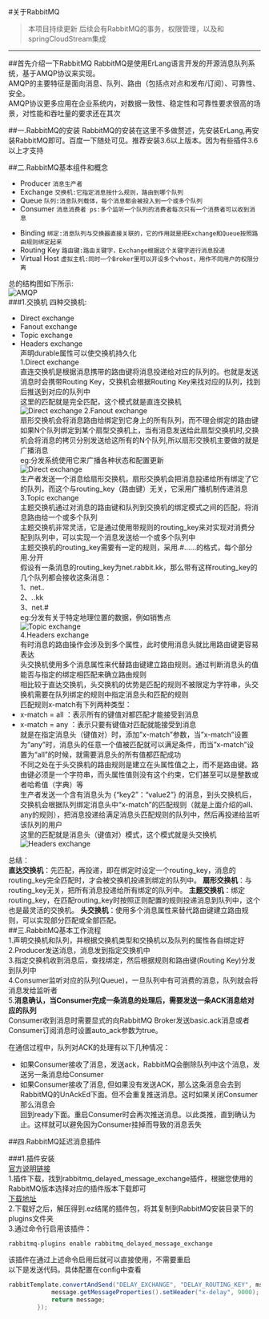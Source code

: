 #关于RabbitMQ

>本项目持续更新 后续会有RabbitMQ的事务，权限管理，以及和springCloudStream集成
***

##首先介绍一下RabbitMQ
RabbitMQ是使用ErLang语言开发的开源消息队列系统，基于AMQP协议来实现。  
AMQP的主要特征是面向消息、队列、路由（包括点对点和发布/订阅）、可靠性、安全。  
AMQP协议更多应用在企业系统内，对数据一致性、稳定性和可靠性要求很高的场景，对性能和吞吐量的要求还在其次  

##一.RabbitMQ的安装
RabbitMQ的安装在这里不多做赘述，先安装ErLang,再安装RabbitMQ即可。百度一下随处可见。推荐安装3.6以上版本。因为有些插件3.6以上才支持  

##二.RabbitMQ基本组件和概念
+ Producer `消息生产者`  
+ Exchange `交换机:它指定消息按什么规则，路由到哪个队列`  
+ Queue `队列:消息队列载体，每个消息都会被投入到一个或多个队列`  
+ Consumer `消息消费者 ps:多个监听一个队列的消费者每次只有一个消费者可以收到消息`  
  
- Binding `绑定:消息队列与交换器直接关联的，它的作用就是把Exchange和Queue按照路由规则绑定起来`
- Routing Key `路由键:路由关键字，Exchange根据这个关键字进行消息投递`
- Virtual Host `虚拟主机:同时一个Broker里可以开设多个vhost，用作不同用户的权限分离`  

总的结构图如下所示:  
![AMQP](https://img-blog.csdn.net/20180421155055731?watermark/2/text/aHR0cHM6Ly9ibG9nLmNzZG4ubmV0L0FudW1icmVsbGE=/font/5a6L5L2T/fontsize/400/fill/I0JBQkFCMA==/dissolve/70)  
###1.交换机
四种交换机:  
+ Direct exchange
+ Fanout exchange
+ Topic  exchange
+ Headers exchange  
声明durable属性可以使交换机持久化  
1.Direct exchange  
直连交换机是根据消息携带的路由键将消息投递给对应的队列的。也就是发送消息时会携带Routing Key，交换机会根据Routing Key来找对应的队列，找到后推送到对应的队列中  
这里的匹配就是完全匹配，这个模式就是直连交换机  
![Direct exchange](https://img-blog.csdn.net/20180510231113379?watermark/2/text/aHR0cHM6Ly9ibG9nLmNzZG4ubmV0L0FudW1icmVsbGE=/font/5a6L5L2T/fontsize/400/fill/I0JBQkFCMA==/dissolve/70)
2.Fanout exchange  
扇形交换机会将消息路由给绑定到它身上的所有队列，而不理会绑定的路由键  
如果N个队列绑定到某个扇型交换机上，当有消息发送给此扇型交换机时,交换机会将消息的拷贝分别发送给这所有的N个队列,所以扇形交换机主要做的就是广播消息  
eg:分发系统使用它来广播各种状态和配置更新  
![Direct exchange](https://img-blog.csdn.net/2018051122381940?watermark/2/text/aHR0cHM6Ly9ibG9nLmNzZG4ubmV0L0FudW1icmVsbGE=/font/5a6L5L2T/fontsize/400/fill/I0JBQkFCMA==/dissolve/70)  
生产者发送一个消息给扇形交换机，扇形交换机会把消息投递给所有绑定了它的队列，而这个与routing_key（路由键）无关，它采用广播机制传递消息  
3.Topic  exchange  
主题交换机通过对消息的路由键和队列到交换机的绑定模式之间的匹配，将消息路由给一个或多个队列  
主题交换机非常灵活，它是通过使用带规则的routing_key来对实现对消费分配到队列中，可以实现一个消息发送给一个或多个队列中  
主题交换机的routing_key需要有一定的规则，采用.#.…..的格式，每个部分用.分开  
假设有一条消息的routing_key为net.rabbit.kk，那么带有这样routing_key的几个队列都会接收这条消息：  
1、net.*.*  
2、*.*.kk  
3、net.#  
eg:分发有关于特定地理位置的数据，例如销售点  
![Topic  exchange](https://img-blog.csdn.net/20180511231453234?watermark/2/text/aHR0cHM6Ly9ibG9nLmNzZG4ubmV0L0FudW1icmVsbGE=/font/5a6L5L2T/fontsize/400/fill/I0JBQkFCMA==/dissolve/70)  
4.Headers exchange  
有时消息的路由操作会涉及到多个属性，此时使用消息头就比用路由键更容易表达  
头交换机使用多个消息属性来代替路由键建立路由规则。通过判断消息头的值能否与指定的绑定相匹配来确立路由规则  
相比较于直达交换机，头交换机的优势是匹配的规则不被限定为字符串，头交换机需要在队列绑定的规则中指定消息头和匹配的规则  
匹配规则x-match有下列两种类型：  
+ x-match = all ：表示所有的键值对都匹配才能接受到消息
+ x-match = any ：表示只要有键值对匹配就能接受到消息  
就是在指定消息头（键值对）时，添加”x-match”参数，当”x-match”设置为“any”时，消息头的任意一个值被匹配就可以满足条件，而当”x-match”设置为“all”的时候，就需要消息头的所有值都匹配成功  
不同之处在于头交换机的路由规则是建立在头属性值之上，而不是路由键。路由键必须是一个字符串，而头属性值则没有这个约束，它们甚至可以是整数或者哈希值（字典）等  
生产者发送一个含有消息头为 {“key2”：“value2”} 的消息，到头交换机后，交换机会根据队列绑定消息头中“x-match”的匹配规则（就是上面介绍的all、any的规则），把消息投递给满足消息头匹配规则的队列中，然后再投递给监听该队列的用户  
这里的匹配就是消息头（键值对）模式，这个模式就是头交换机  
![Headers exchange](https://img-blog.csdn.net/20180512151555970?watermark/2/text/aHR0cHM6Ly9ibG9nLmNzZG4ubmV0L0FudW1icmVsbGE=/font/5a6L5L2T/fontsize/400/fill/I0JBQkFCMA==/dissolve/70)  
  
总结：  
**直达交换机**：先匹配，再投递，即在绑定时设定一个routing_key，消息的routing_key完全匹配时，才会被交换机投递到绑定的队列中。 
**扇形交换机**：与routing_key无关，把所有消息投递给所有绑定的队列中。 
**主题交换机**：绑定routing_key，在匹配routing_key时按照正则配置的规则投递消息到队列中，这个也是最灵活的交换机。 
**头交换机**：使用多个消息属性来替代路由键建立路由规则，可以实现部分匹配或全部匹配。  
##三.RabbitMQ基本工作流程  
1.声明交换机和队列，并根据交换机类型和交换机以及队列的属性各自绑定好  
2.Producer发送消息，消息发到指定交换机中  
3.指定交换机收到消息后，查找绑定，然后根据规则和路由键(Routing Key)分发到队列中  
4.Consumer监听对应的队列(Queue)，一旦队列中有可消费的消息，队列就会将消息发给监听者  
5.**消息确认，当Consumer完成一条消息的处理后，需要发送一条ACK消息给对应的队列**  
Consumer收到消息时需要显式的向RabbitMQ Broker发送basic.ack消息或者Consumer订阅消息时设置auto_ack参数为true。 
  
在通信过程中，队列对ACK的处理有以下几种情况：  
+ 如果Consumer接收了消息，发送ack，RabbitMQ会删除队列中这个消息，发送另一条消息给Consumer
+ 如果Consumer接收了消息, 但如果没有发送ACK，那么这条消息会去到RabbitMQ的UnAckEd下面。但不会重复推送消息。这时如果关闭Consumer那么消息会  
  回到ready下面。重启Consumer时会再次推送消息。以此类推，直到确认为止。这样就可以避免因为Consumer挂掉而导致的消息丢失  
  
##四.RabbitMQ延迟消息插件

###1.插件安装  
<a href="https://www.rabbitmq.com/blog/2015/04/16/scheduling-messages-with-rabbitmq/" target="_blank">官方说明链接</a>  
1.插件下载，找到rabbitmq_delayed_message_exchange插件，根据您使用的RabbitMQ版本选择对应的插件版本下载即可  
<a href="https://www.rabbitmq.com/community-plugins.html" target="_blank">下载地址</a>  
2.下载好之后，解压得到.ez结尾的插件包，将其复制到RabbitMQ安装目录下的plugins文件夹  
3.通过命令行启用该插件：
```shell
rabbitmq-plugins enable rabbitmq_delayed_message_exchange
```
该插件在通过上述命令启用后就可以直接使用，不需要重启  
以下是发送代码。具体配置在config中查看
```java
rabbitTemplate.convertAndSend("DELAY_EXCHANGE", "DELAY_ROUTING_KEY", msg, (message) ->{
            message.getMessageProperties().setHeader("x-delay", 9000); 
            return message;
        });
```
 



